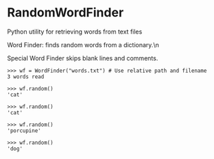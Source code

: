 # RandomWordFinder
Python utility for retrieving words from text files

Word Finder: finds random words from a dictionary.\n

Special Word Finder skips blank lines and comments.
    
    >>> wf = WordFinder("words.txt") # Use relative path and filename
    3 words read

    >>> wf.random()
    'cat'

    >>> wf.random()
    'cat'

    >>> wf.random()
    'porcupine'

    >>> wf.random()
    'dog'


